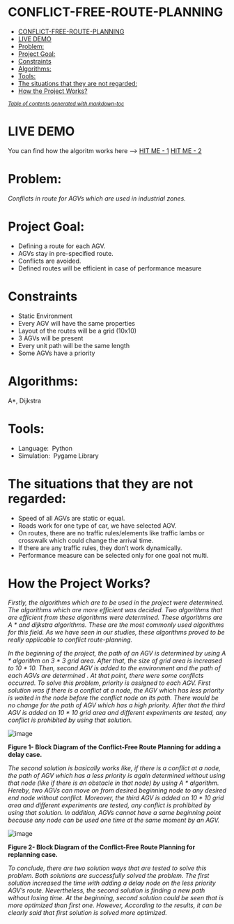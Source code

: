 # CONFLICT-FREE-ROUTE-PLANNING

- [CONFLICT-FREE-ROUTE-PLANNING](#conflict-free-route-planning)
- [LIVE DEMO](#live-demo)
- [Problem:](#problem)
- [Project Goal:](#project-goal)
- [Constraints](#constraints)
- [Algorithms:](#algorithms)
- [Tools:](#tools)
- [The situations that they are not regarded:](#the-situations-that-they-are-not-regarded)
- [How the Project Works?](#how-the-project-works)

<small><i><a href='http://ecotrust-canada.github.io/markdown-toc/'>Table of contents generated with markdown-toc</a></i></small>

# LIVE DEMO

You can find how the algoritm works here --> [HIT ME - 1](https://youtu.be/D676NAfTBGo) [HIT ME - 2](https://youtu.be/HPg3c6FQCkY)

# Problem:
*Conflicts in route for AGVs which are used in industrial zones.*

# Project Goal:
* Defining a route for each AGV.
* AGVs stay in pre-specified route.
* Conflicts are avoided.
* Defined routes will be efficient in case of performance measure

# Constraints
* Static Environment
* Every AGV will have the same properties
* Layout of the routes will be a grid (10x10)
* 3 AGVs will be present
* Every unit path will be the same length
* Some AGVs have a priority

# Algorithms:
A*, 
Dijkstra

# Tools:
* Language: ​ Python
* Simulation: ​ Pygame Library

# The situations that they are not regarded:
* Speed of all AGVs are static or equal.
* Roads work for one type of car, we have selected AGV.
* On routes, there are no traffic rules/elements like traffic lambs or crosswalk which
could change the arrival time.
* If there are any traffic rules, they don’t work dynamically.
* Performance measure can be selected only for one goal not multi.

# How the Project Works?

*Firstly, the algorithms which are to be used in the project were determined. The
algorithms which are more efficient was decided. Two algorithms that are efficient from these
algorithms were determined. These algorithms are A * and dijkstra algorithms. These are the
most commonly used algorithms for this field. As we have seen in our studies, these algorithms
proved to be really applicable to conflict route-planning.*

*In the beginning of the project, the path of an AGV is determined by using A * algorithm on
3 * 3 grid area. After that, the size of grid area is increased to 10 * 10. Then, second AGV is added
to the environment and the path of each AGVs are determined . At that point, there were some
conflicts occurred. To solve this problem, priority is assigned to each AGV.
First solution was if there is a conflict at a node, the AGV which has less priority is waited in
the node before the conflict node on its path. There would be no change for the path of AGV
which has a high priority. After that the third AGV is added on 10 * 10 grid area and different
experiments are tested, any conflict is prohibited by using that solution.*

![image](https://user-images.githubusercontent.com/68166794/147891734-92b35501-9784-4527-8f57-1b7604caa938.png)

**Figure 1- Block Diagram of the Conflict-Free Route Planning for adding a delay case.**

*The second solution is basically works like, if there is a conflict at a node, the path of AGV
which has a less priority is again determined without using that node (like if there is an obstacle
in that node) by using A * algorithm. Hereby, two AGVs can move on from desired beginning
node to any desired end node without conflict. Moreover, the third AGV is added on 10 * 10 grid
area and different experiments are tested, any conflict is prohibited by using that solution. In
addition, AGVs cannot have a same beginning point because any node can be used one time at
the same moment by an AGV.*

![image](https://user-images.githubusercontent.com/68166794/147891762-fbcdb3cf-9103-428a-a08b-e21222ac3dec.png)

**Figure 2- Block Diagram of the Conflict-Free Route Planning for replanning case.**

*To conclude, there are two solution ways that are tested to solve this problem. Both
solutions are successfully solved the problem. The first solution increased the time with
adding a delay node on the less priority AGV’s route. Nevertheless, the second solution is
finding a new path without losing time. At the beginning, second solution could be seen that
is more optimized than first one. However, According to the results, it can be clearly said that
first solution is solved more optimized.*



